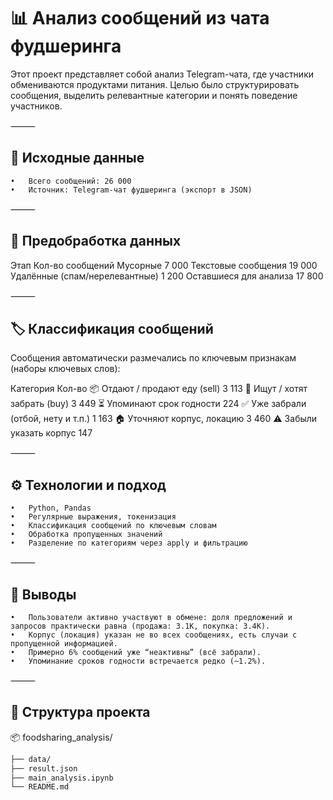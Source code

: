 # 📊 Анализ сообщений из чата фудшеринга

Этот проект представляет собой анализ Telegram-чата, где участники обмениваются продуктами питания. Целью было структурировать сообщения, выделить релевантные категории и понять поведение участников.

⸻

## 📂 Исходные данные
	•	Всего сообщений: 26 000
	•	Источник: Telegram-чат фудшеринга (экспорт в JSON)

⸻

## 🧹 Предобработка данных

Этап	Кол-во сообщений
Мусорные	7 000
Текстовые сообщения	19 000
Удалённые (спам/нерелевантные)	1 200
Оставшиеся для анализа	17 800


⸻

## 🏷️ Классификация сообщений

Сообщения автоматически размечались по ключевым признакам (наборы ключевых слов):

Категория	Кол-во
📦 Отдают / продают еду (sell)	3 113
🛒 Ищут / хотят забрать (buy)	3 449
⏳ Упоминают срок годности	224
✅ Уже забрали (отбой, нету и т.п.)	1 163
🏠 Уточняют корпус, локацию	3 460
⚠️ Забыли указать корпус	147


⸻

## ⚙️ Технологии и подход
	•	Python, Pandas
	•	Регулярные выражения, токенизация
	•	Классификация сообщений по ключевым словам
	•	Обработка пропущенных значений
	•	Разделение по категориям через apply и фильтрацию

⸻

## 🧠 Выводы
	•	Пользователи активно участвуют в обмене: доля предложений и запросов практически равна (продажа: 3.1K, покупка: 3.4K).
	•	Корпус (локация) указан не во всех сообщениях, есть случаи с пропущенной информацией.
	•	Примерно 6% сообщений уже “неактивны” (всё забрали).
	•	Упоминание сроков годности встречается редко (~1.2%).

⸻

## 📁 Структура проекта

📦 foodsharing_analysis/
```bash
├── data/
├── result.json
├── main_analysis.ipynb
└── README.md
```
